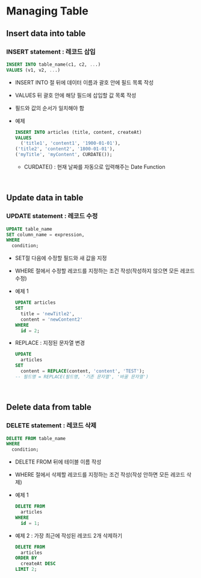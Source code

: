 # Managing Table

## Insert data into table

### INSERT statement : 레코드 삽입
```sql
INSERT INTO table_name(c1, c2, ...)
VALUES (v1, v2, ...)
```
- INSERT INTO 절 뒤에 데이터 이름과 괄호 안에 필드 목록 작성

- VALUES 뒤 괄호 안에 해당 필드에 삽입할 값 목록 작성

- 필드와 값의 순서가 일치해야 함

- 예제
  ```sql
  INSERT INTO articles (title, content, createAt)
  VALUES
	('title1', 'content1', '1900-01-01'), 
  ('title2', 'content2', '1800-01-01'),
  ('myTitle', 'myContent', CURDATE());
  ```
  - CURDATE() : 현재 날짜를 자동으로 입력해주는 Date Function

<br>

## Update data in table

### UPDATE statement : 레코드 수정
```sql
UPDATE table_name
SET column_name = expression, 
WHERE
  condition;
```
- SET절 다음에 수정할 필드와 새 값을 지정

- WHERE 절에서 수정할 레코드를 지정하는 조건 작성(작성하지 않으면 모든 레코드 수정)

- 예제 1
  ```SQL
  UPDATE articles
  SET
    title = 'newTitle2',
    content = 'newContent2'
  WHERE
    id = 2;
  ```

- REPLACE : 지정된 문자열 변경
  ```sql
  UPDATE
    articles
  SET
    content = REPLACE(content, 'content', 'TEST');
  -- 필드명 = REPLACE(필드명, '기존 문자열', '바꿀 문자열')
  ```

<br>

## Delete data from table

### DELETE statement : 레코드 삭제
```sql
DELETE FROM table_name
WHERE
  condition;
```
- DELETE FROM 뒤에 테이블 이름 작성

- WHERE 절에서 삭제할 레코드를 지정하는 조건 작성(작성 안하면 모든 레코드 삭제)

- 예제 1
  ```SQL
  DELETE FROM
    articles
  WHERE
    id = 1;
  ```

- 예제 2 : 가장 최근에 작성된 레코드 2개 삭제하기
  ```SQL
  DELETE FROM
    articles
  ORDER BY
    createAt DESC
  LIMIT 2;
  ```